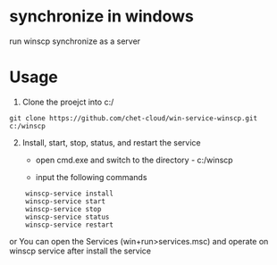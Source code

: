 # synchronize in windows

run winscp synchronize as a server


# Usage

1. Clone the proejct into c:/

```shell
git clone https://github.com/chet-cloud/win-service-winscp.git c:/winscp
```

2. Install, start, stop, status, and restart the service

    - open cmd.exe and switch to the directory - c:/winscp

    - input the following commands

```shell
    winscp-service install
    winscp-service start
    winscp-service stop
    winscp-service status
    winscp-service restart
```

or You can open the Services (win+run>services.msc) and operate on winscp service after install the service